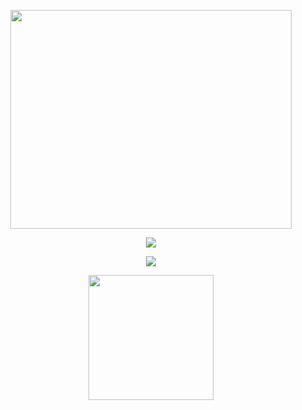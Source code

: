 <p align="center">
  <img src="https://64.media.tumblr.com/cf75822b128967a917a744026ecb8c5c/1b373304a768b4ca-98/s640x960/e594f32f989c3d3ab86f63bdb80684fd75864154.pnj" width="450" height="350">
    </p>
<p align="center">
  <img src="https://64.media.tumblr.com/450c2806315c56985717d036121fed54/26681e6148e5f1d6-0c/s75x75_c1/7139c9a4ae703cc991a5625c9e3e9845a5ba3bd7.pnj">

    
<p align="center">
  <img src="https://64.media.tumblr.com/f5504f31697d5fb91ad9d2fa1bac034e/4ae2cf738b0195e0-14/s250x400/4de1f1a8d3049430845127693918b294bb5cef4c.gifv">
    </p>

<p align="center">
  <img src="https://64.media.tumblr.com/aecd3bca77ae47683f5fcd3330d04c25/1b373304a768b4ca-59/s500x750/f290324cb59a826ba62130cb392007cbd3c46d76.pnj" width="200" height="200">
    </p>
